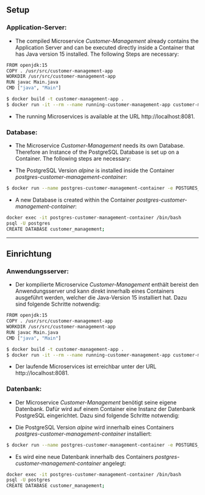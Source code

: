 ## Setup

### Application-Server:
* The compiled Microservice *Customer-Management* already contains the Application Server and can be executed directly inside a Container that has Java version 15 installed. The following Steps are necessary:

```sh
FROM openjdk:15
COPY . /usr/src/customer-management-app
WORKDIR /usr/src/customer-management-app
RUN javac Main.java
CMD ["java", "Main"]
```

```sh
$ docker build -t customer-management-app .
$ docker run -it --rm --name running-customer-management-app customer-management-app
```

* The running Microservices is available at the URL http://localhost:8081.

### Database:

* The Microservice *Customer-Management* needs its own Database. Therefore an Instance of the PostgreSQL Database is set up on a Container. The following steps are necessary:

* The PostgreSQL Version *alpine* is installed inside the Container *postgres-customer-management-container*:

```sh
$ docker run --name postgres-customer-management-container -e POSTGRES_PASSWORD=customer-management -d -p 5433:5432 postgres:alpine
```

* A new Database is created within the Container *postgres-customer-management-container*:

```sh
docker exec -it postgres-customer-management-container /bin/bash
psql -U postgres
CREATE DATABASE customer_management;
```
___

## Einrichtung
### Anwendungsserver:

* Der kompilierte Microservice *Customer-Management* enthält bereist den Anwendungsserver und kann direkt innerhalb eines Containers ausgeführt werden, welcher die Java-Version 15 installiert hat. Dazu sind folgende Schritte notwendig:

```sh
FROM openjdk:15
COPY . /usr/src/customer-management-app
WORKDIR /usr/src/customer-management-app
RUN javac Main.java
CMD ["java", "Main"]
```

```sh
$ docker build -t customer-management-app .
$ docker run -it --rm --name running-customer-management-app customer-management-app
```

* Der laufende Microservices ist erreichbar unter der URL http://localhost:8081.

### Datenbank:

* Der Microservice *Customer-Management* benötigt seine eigene Datenbank. Dafür wird auf einem Container eine Instanz der Datenbank PostgreSQL eingerichtet. Dazu sind folgende Schritte notwendig:

* Die PostgreSQL Version *alpine* wird innerhalb eines Containers *postgres-customer-management-container* installiert:

```sh
$ docker run --name postgres-customer-management-container -e POSTGRES_PASSWORD=customer-management -d -p 5433:5432 postgres:alpine
```

* Es wird eine neue Datenbank innerhalb des Containers *postgres-customer-management-container* angelegt:

```sh
docker exec -it postgres-customer-management-container /bin/bash
psql -U postgres
CREATE DATABASE customer_management;
```
